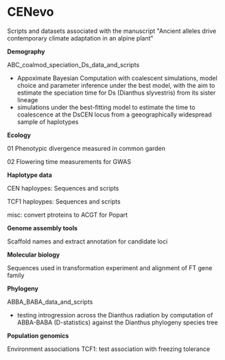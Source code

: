 # CENevo
Scripts and datasets associated with the manuscript "Ancient alleles drive contemporary climate adaptation in an alpine plant"

**Demography**

ABC_coalmod_speciation_Ds_data_and_scripts

- Appoximate Bayesian Computation with coalescent simulations, model choice and parameter inference under the best model, with the aim to estimate the speciation time for Ds (Dianthus slyvestris) from its sister lineage 
- simulations under the best-fitting model to estimate the time to coalescence at the DsCEN locus from a geeographically widespread sample of haplotypes


**Ecology**

01 Phenotypic divergence measured in common garden

02 Flowering time measurements for GWAS



**Haplotype data**

CEN haploypes: Sequences and scripts

TCF1 haploypes: Sequences and scripts

misc: convert ptroteins to ACGT for Popart

**Genome assembly tools**

Scaffold names and extract annotation for candidate loci


**Molecular biology**

Sequences used in transformation experiment and alignment of FT gene family



**Phylogeny**

ABBA_BABA_data_and_scripts

- testing introgression across the Dianthus radiation by computation of ABBA-BABA (D-statistics) against the Dianthus phylogeny species tree


**Population genomics**

Environment associations TCF1: test association with freezing tolerance

